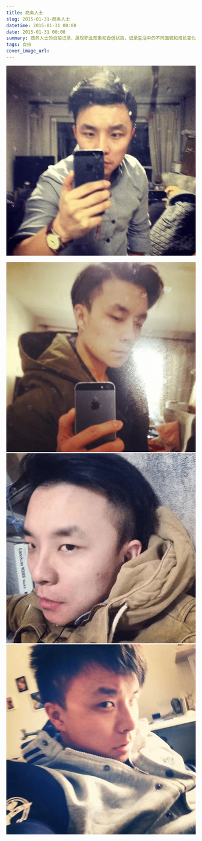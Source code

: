 ```yaml
---
title: 商务人士
slug: 2015-01-31-商务人士
datetime: 2015-01-31 00:00
date: 2015-01-31 00:00
summary: 商务人士的自拍记录，展现职业形象和自信状态，记录生活中的不同面貌和成长变化。
tags: 自拍
cover_image_url: 
---
```

![99422-naonncc52p.png](../assets/2020/09/4104406505.png)
<!--more-->
![22520-xny3tsyd4d.png](../assets/2020/09/3997300484.png)
![83272-2v8bjk2xb2l.png](../assets/2020/09/2088164520.png)
![30301-tycejnpi6z.png](../assets/2020/09/2666511500.png)